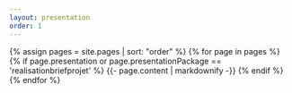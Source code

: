 ```yaml
---
layout: presentation
order: 1
---
```


{% assign pages = site.pages | sort: "order" %}
{% for page in pages %}
 {% if page.presentation or page.presentationPackage == 'realisationbriefprojet' %}
    {{- page.content | markdownify -}}
  {% endif %}
{% endfor %}
